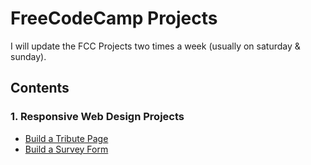 # FreeCodeCamp Projects

I will update the FCC Projects two times a week (usually on saturday & sunday).

## Contents
### 1. Responsive Web Design Projects
- [Build a Tribute Page](https://github.com/azisak/fcc-projects/tree/master/Responsive_Web_Design_Projects/tribute-page)
- [Build a Survey Form](https://github.com/azisak/fcc-projects/tree/master/Responsive_Web_Design_Projects/survey-form)